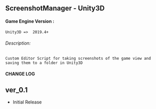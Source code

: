 ## ScreenshotManager - Unity3D

#### Game Engine Version : 
    Unity3D =>  2019.4+

###### Description: 
    Custom Editor Script for taking screenshots of the game view and saving them to a folder in Unity3D

#### CHANGE LOG
ver_0.1
--------------------
- Initial Release	